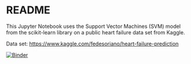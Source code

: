 # README

This Jupyter Notebook uses the Support Vector Machines (SVM) model from the scikit-learn library on a public heart failure data set from Kaggle.

Data set:
https://www.kaggle.com/fedesoriano/heart-failure-prediction 

[![Binder](https://mybinder.org/badge_logo.svg)](https://mybinder.org/v2/gh/ChetanRaval/Heart_Failure_SVM/HEAD)